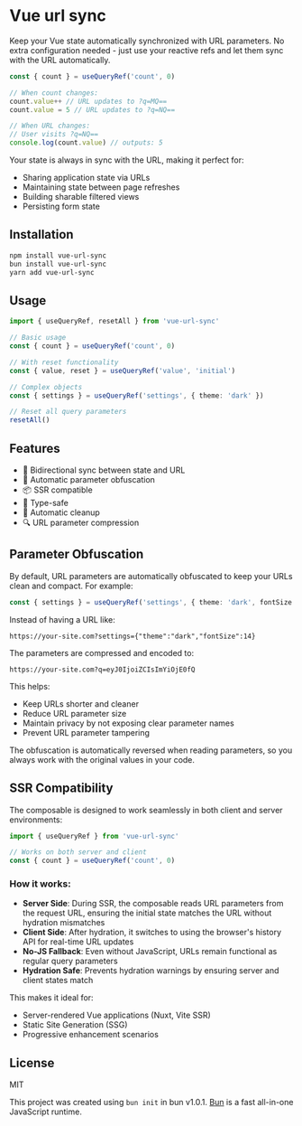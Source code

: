 # Vue url sync

Keep your Vue state automatically synchronized with URL parameters. No extra configuration needed - just use your reactive refs and let them sync with the URL automatically.

```ts
const { count } = useQueryRef('count', 0)

// When count changes:
count.value++ // URL updates to ?q=MQ==
count.value = 5 // URL updates to ?q=NQ==

// When URL changes:
// User visits ?q=NQ==
console.log(count.value) // outputs: 5
```

Your state is always in sync with the URL, making it perfect for:

- Sharing application state via URLs
- Maintaining state between page refreshes
- Building sharable filtered views
- Persisting form state

## Installation

```bash
npm install vue-url-sync
bun install vue-url-sync
yarn add vue-url-sync
```

## Usage

```typescript
import { useQueryRef, resetAll } from 'vue-url-sync'

// Basic usage
const { count } = useQueryRef('count', 0)

// With reset functionality
const { value, reset } = useQueryRef('value', 'initial')

// Complex objects
const { settings } = useQueryRef('settings', { theme: 'dark' })

// Reset all query parameters
resetAll()
```

## Features

- 🔄 Bidirectional sync between state and URL
- 🔐 Automatic parameter obfuscation
- 📦 SSR compatible
- 🎯 Type-safe
- 🧹 Automatic cleanup
- 🔍 URL parameter compression

## Parameter Obfuscation

By default, URL parameters are automatically obfuscated to keep your URLs clean and compact. For example:

```typescript
const { settings } = useQueryRef('settings', { theme: 'dark', fontSize: 14 })
```

Instead of having a URL like:

```
https://your-site.com?settings={"theme":"dark","fontSize":14}
```

The parameters are compressed and encoded to:

```
https://your-site.com?q=eyJ0IjoiZCIsImYiOjE0fQ
```

This helps:

- Keep URLs shorter and cleaner
- Reduce URL parameter size
- Maintain privacy by not exposing clear parameter names
- Prevent URL parameter tampering

The obfuscation is automatically reversed when reading parameters, so you always work with the original values in your code.

## SSR Compatibility

The composable is designed to work seamlessly in both client and server environments:

```typescript
import { useQueryRef } from 'vue-url-sync'

// Works on both server and client
const { count } = useQueryRef('count', 0)
```

### How it works:

- **Server Side**: During SSR, the composable reads URL parameters from the request URL, ensuring the initial state matches the URL without hydration mismatches
- **Client Side**: After hydration, it switches to using the browser's history API for real-time URL updates
- **No-JS Fallback**: Even without JavaScript, URLs remain functional as regular query parameters
- **Hydration Safe**: Prevents hydration warnings by ensuring server and client states match

This makes it ideal for:

- Server-rendered Vue applications (Nuxt, Vite SSR)
- Static Site Generation (SSG)
- Progressive enhancement scenarios

## License

MIT

This project was created using `bun init` in bun v1.0.1. [Bun](https://bun.sh) is a fast all-in-one JavaScript runtime.
